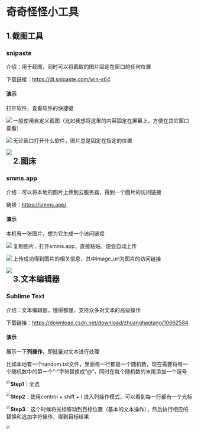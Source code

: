 # 奇奇怪怪小工具



## 1.截图工具

### snipaste

介绍：用于截图，同时可以将截取的图片固定在窗口的任何位置

下载链接：https://dl.snipaste.com/win-x64

#### 演示

打开软件，查看软件的快捷键

<img src="https://s2.loli.net/2022/10/21/YBp5VR3I6LCTPih.png" align="left">

一般使用自定义截图（比如我想将这里的内容固定在屏幕上，方便在其它窗口查看）

<img src="https://s2.loli.net/2022/10/21/yaUxoLiGqmRk9lC.png" align="left">

无论窗口打开什么软件，图片总是固定在指定的位置

<img src="https://s2.loli.net/2022/10/21/PTEso8iQnlJMcmF.png" align="left">







## 2.图床

### smms.app

介绍：可以将本地的图片上传到云服务器，得到一个图片的访问链接

链接：https://smms.app/

#### 演示

本机有一张图片，想为它生成一个访问链接

<img src="https://s2.loli.net/2022/10/21/HuoOU2jk9XKdwWz.png" align="left">



复制图片，打开smms.app，直接粘贴，便会自动上传

<img src="https://s2.loli.net/2022/10/21/rHj5eI9OYf1NFRG.png" align="left">



上传成功得到图片的相关信息，其中image_url为图片的访问链接

<img src="https://s2.loli.net/2022/10/21/62fWG4N8V71hbM9.png" align="left">





## 3.文本编辑器

### Sublime Text

介绍：文本编辑器，懂得都懂，支持众多对文本的高级操作

下载链接：https://download.csdn.net/download/zhuanghaotang/10662584

#### 演示

展示一下**列操作**，即批量对文本进行处理

比如本地有一个random.txt文件，里面每一行都是一个随机数，现在需要将每一个随机数中的第一个”-“字符替换成”@“，同时在每个随机数的末尾添加一个逗号

<img src="https://s2.loli.net/2022/10/21/sTxmOIz3cHr7eCV.png" style= "zoom:60%" align="left">



**Step1**：全选

<img src="https://s2.loli.net/2022/10/21/74VWKudnkCI3vAL.png" style= "zoom:60%" align="left">



**Step2**：使用control + shift + l 进入列操作模式，可以看到每一行都有一个光标

<img src="https://s2.loli.net/2022/10/21/e8Ak564QUjMlxTo.png" style= "zoom:60%" align="left">



**Step3**：这个时候将光标移动到目标位置（基本的文本操作），然后执行相应的替换和追加字符操作，得到目标结果

<img src="https://s2.loli.net/2022/10/21/XBE36UFCbRQDnH1.png" style= "zoom:60%" align="left">

